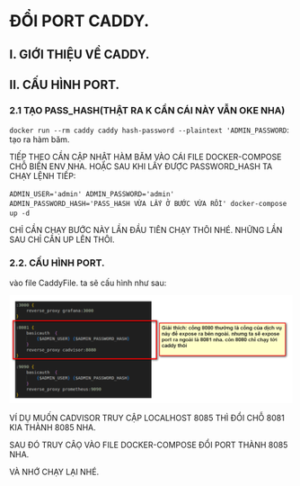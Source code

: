 # ĐỔI PORT CADDY.


## I. GIỚI THIỆU VỀ CADDY.



## II. CẤU HÌNH PORT.


### 2.1 TẠO PASS_HASH(THẬT RA K CẦN CÁI NÀY VẪN OKE NHA)

`docker run --rm caddy caddy hash-password --plaintext 'ADMIN_PASSWORD`: tạo ra hàm băm.


TIẾP THEO CẦN CẬP NHẬT HÀM BĂM VÀO CÁI FILE DOCKER-COMPOSE CHỖ BIẾN ENV NHA. HOẶC SAU KHI LẤY ĐƯỢC PASSWORD_HASH TA CHẠY LỆNH TIẾP:

`ADMIN_USER='admin' ADMIN_PASSWORD='admin' ADMIN_PASSWORD_HASH='PASS_HASH VỪA LẤY Ở BƯỚC VỪA RỒI' docker-compose up -d`


CHỈ CẦN CHẠY BƯỚC NÀY LẦN ĐẦU TIÊN CHẠY THÔI NHÉ. NHỮNG LẦN SAU CHỈ CẦN UP LÊN THÔI.



### 2.2.  CẤU HÌNH PORT.


vào file CaddyFile. ta sẽ cấu hình như sau:

![hinh ](./images/28.png)

VÍ DỤ MUỐN CADVISOR TRUY CẬP LOCALHOST 8085 THÌ ĐỔI CHỖ 8081 KIA THÀNH 8085 NHA.


SAU ĐÓ TRUY CÂỌ VÀO FILE DOCKER-COMPOSE ĐỔI PORT THÀNH 8085 NHA.


VÀ  NHỚ CHẠY LẠI NHÉ.







